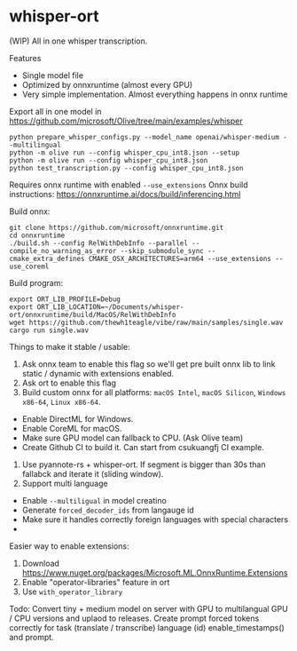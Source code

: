 # whisper-ort

(WIP) All in one whisper transcription.

Features

- Single model file
- Optimized by onnxruntime (almost every GPU)
- Very simple implementation. Almost everything happens in onnx runtime

Export all in one model in https://github.com/microsoft/Olive/tree/main/examples/whisper

```console
python prepare_whisper_configs.py --model_name openai/whisper-medium --multilingual
python -m olive run --config whisper_cpu_int8.json --setup
python -m olive run --config whisper_cpu_int8.json
python test_transcription.py --config whisper_cpu_int8.json
```

Requires onnx runtime with enabled `--use_extensions`
Onnx build instructions:
https://onnxruntime.ai/docs/build/inferencing.html

Build onnx:

```console
git clone https://github.com/microsoft/onnxruntime.git
cd onnxruntime
./build.sh --config RelWithDebInfo --parallel --compile_no_warning_as_error --skip_submodule_sync --cmake_extra_defines CMAKE_OSX_ARCHITECTURES=arm64 --use_extensions --use_coreml
```

Build program:

```console
export ORT_LIB_PROFILE=Debug
export ORT_LIB_LOCATION=~/Documents/whisper-ort/onnxruntime/build/MacOS/RelWithDebInfo
wget https://github.com/thewh1teagle/vibe/raw/main/samples/single.wav
cargo run single.wav
```

Things to make it stable / usable:

1. Ask onnx team to enable this flag so we'll get pre built onnx lib to link static / dynamic with extensions enabled.
2. Ask ort to enable this flag
3. Build custom onnx for all platforms: `macOS Intel`, `macOS Silicon`, `Windows x86-64`, `Linux x86-64`.

- Enable DirectML for Windows.
- Enable CoreML for macOS.
- Make sure GPU model can fallback to CPU. (Ask Olive team)
- Create Github CI to build it. Can start from csukuangfj CI example.

1. Use pyannote-rs + whisper-ort. If segment is bigger than 30s than fallabck and iterate it (sliding window).
2. Support multi language

- Enable `--multiligual` in model creatino
- Generate `forced_decoder_ids` from langauge id
- Make sure it handles correctly foreign languages with special characters
-

Easier way to enable extensions:

1. Download https://www.nuget.org/packages/Microsoft.ML.OnnxRuntime.Extensions
2. Enable "operator-libraries" feature in ort
3. Use `with_operator_library`

Todo:
Convert tiny + medium model on server with GPU to multilangual GPU / CPU versions and uplaod to releases.
Create prompt forced tokens correctly for task (translate / transcribe) language (id) enable_timestamps() and prompt.
